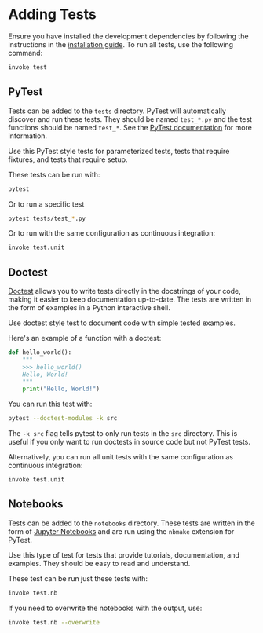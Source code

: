 # Adding Tests
Ensure you have installed the development dependencies by following the instructions
in the [installation guide](installation.md). To run all tests, use the following command:
```bash
invoke test
```

## PyTest
Tests can be added to the ``tests`` directory. PyTest will automatically discover
and run these tests. They should be named ``test_*.py`` and the test functions
should be named ``test_*``. See the [PyTest documentation](https://docs.pytest.org) 
for more information.

Use this PyTest style tests for parameterized tests, tests that require fixtures,
and tests that require setup.

These tests can be run with:
```bash
pytest
```    

Or to run a specific test
```bash
pytest tests/test_*.py
```

Or to run with the same configuration as continuous integration:
```bash
invoke test.unit
```

## Doctest
[Doctest](https://docs.python.org/3/library/doctest.html) allows you to write 
tests directly in the docstrings of your code, making it easier to keep documentation
up-to-date. The tests are written in the form of examples in a Python interactive shell.

Use doctest style test to document code with simple tested examples.

Here's an example of a function with a doctest:
```python
def hello_world():
    """
    >>> hello_world()
    Hello, World!
    """
    print("Hello, World!")
```

You can run this test with:
```bash
pytest --doctest-modules -k src
```

The `-k src` flag tells pytest to only run tests in the `src` directory. This is useful
if you only want to run doctests in source code but not PyTest tests.

Alternatively, you can run all unit tests with the same configuration as continuous integration:
```bash
invoke test.unit
```


## Notebooks
Tests can be added to the `notebooks` directory. These tests are written in the form of
[Jupyter Notebooks](https://jupyter.org) and are run using the `nbmake`
extension for PyTest.

Use this type of test for tests that provide tutorials, documentation, and
examples. They should be easy to read and understand.

These test can be run just these tests with:

```bash
invoke test.nb
```

If you need to overwrite the notebooks with the output, use:

```bash
invoke test.nb --overwrite
```



